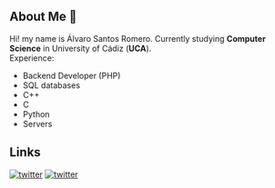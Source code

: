 ## About Me :page_with_curl:
Hi! my name is Álvaro Santos Romero.
Currently studying **Computer Science** in University of Cádiz (**UCA**).<br>
Experience:
* Backend Developer (PHP)
* SQL databases
* C++
* C
* Python
* Servers

## Links
[![twitter](https://img.shields.io/badge/twitter-1DA1F2?style=for-the-badge&logo=twitter&logoColor=white)](https://twitter.com/EviLAsRz)
[![twitter](https://img.shields.io/badge/linkedin-0a66c2?style=for-the-badge&logo=linkedin&logoColor=white)](https://www.linkedin.com/in/alvaro-santos-romero-915212225/)
